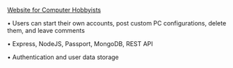 <a href="https://computergeeks.herokuapp.com/">Website for Computer Hobbyists</a>

• Users can start their own accounts, post custom PC configurations, delete them, and leave comments

• Express, NodeJS, Passport, MongoDB, REST API

• Authentication and user data storage
